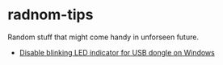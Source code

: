 # radnom-tips
Random stuff that might come handy in unforseen future.

- [Disable blinking LED indicator for USB dongle on Windows](usb-dongle-leds.md)

